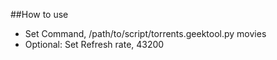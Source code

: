 ##How to use

- Set Command, /path/to/script/torrents.geektool.py movies
- Optional: Set Refresh rate, 43200